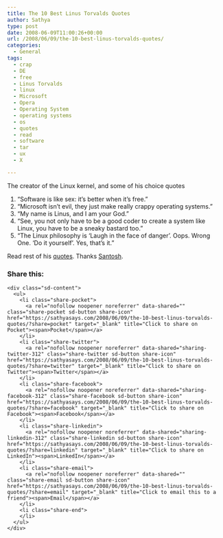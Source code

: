 ```yaml
---
title: The 10 Best Linus Torvalds Quotes
author: Sathya
type: post
date: 2008-06-09T11:00:26+00:00
url: /2008/06/09/the-10-best-linus-torvalds-quotes/
categories:
  - General
tags:
  - crap
  - DE
  - free
  - Linus Torvalds
  - linux
  - Microsoft
  - Opera
  - Operating System
  - operating systems
  - os
  - quotes
  - read
  - software
  - tar
  - ux
  - X

---
```

The creator of the Linux kernel, and some of his choice quotes

  1. “Software is like sex: it&#8217;s better when it&#8217;s free.”
  2. “Microsoft isn&#8217;t evil, they just make really crappy operating systems.”
  3. “My name is Linus, and I am your God.”
  4. “See, you not only have to be a good coder to create a system like Linux, you have to be a sneaky bastard too.”
  5. “The Linux philosophy is &#8216;Laugh in the face of danger&#8217;. Oops. Wrong One. &#8216;Do it yourself&#8217;. Yes, that&#8217;s it.”

Read rest of his [quotes][1]. Thanks <a href="http://santo.sh/post/37540499/the-10-best-linus-torvalds-quotes" target="_blank">Santosh</a>.

<div class="sharedaddy sd-sharing-enabled">
  <div class="robots-nocontent sd-block sd-social sd-social-icon-text sd-sharing">
    <h3 class="sd-title">
      Share this:
    </h3>
    
    <div class="sd-content">
      <ul>
        <li class="share-pocket">
          <a rel="nofollow noopener noreferrer" data-shared="" class="share-pocket sd-button share-icon" href="https://sathyasays.com/2008/06/09/the-10-best-linus-torvalds-quotes/?share=pocket" target="_blank" title="Click to share on Pocket"><span>Pocket</span></a>
        </li>
        <li class="share-twitter">
          <a rel="nofollow noopener noreferrer" data-shared="sharing-twitter-312" class="share-twitter sd-button share-icon" href="https://sathyasays.com/2008/06/09/the-10-best-linus-torvalds-quotes/?share=twitter" target="_blank" title="Click to share on Twitter"><span>Twitter</span></a>
        </li>
        <li class="share-facebook">
          <a rel="nofollow noopener noreferrer" data-shared="sharing-facebook-312" class="share-facebook sd-button share-icon" href="https://sathyasays.com/2008/06/09/the-10-best-linus-torvalds-quotes/?share=facebook" target="_blank" title="Click to share on Facebook"><span>Facebook</span></a>
        </li>
        <li class="share-linkedin">
          <a rel="nofollow noopener noreferrer" data-shared="sharing-linkedin-312" class="share-linkedin sd-button share-icon" href="https://sathyasays.com/2008/06/09/the-10-best-linus-torvalds-quotes/?share=linkedin" target="_blank" title="Click to share on LinkedIn"><span>LinkedIn</span></a>
        </li>
        <li class="share-email">
          <a rel="nofollow noopener noreferrer" data-shared="" class="share-email sd-button share-icon" href="https://sathyasays.com/2008/06/09/the-10-best-linus-torvalds-quotes/?share=email" target="_blank" title="Click to email this to a friend"><span>Email</span></a>
        </li>
        <li class="share-end">
        </li>
      </ul>
    </div>
  </div>
</div>

 [1]: http://www.businessreviewonline.com/os/archives/2008/06/the_10_best_lin.html